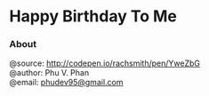 # Happy Birthday To Me

### About
@source: http://codepen.io/rachsmith/pen/YweZbG<br />
@author: Phu V. Phan<br />
@email: phudev95@gmail.com